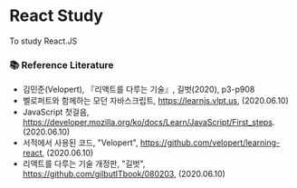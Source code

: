 # React Study

To study React.JS

### 📚 Reference Literature

- 김민준(Velopert), 『리액트를 다루는 기술』, 길벗(2020), p3-p908
- 벨로퍼트와 함께하는 모던 자바스크립트, https://learnjs.vlpt.us, (2020.06.10)
- JavaScript 첫걸음, https://developer.mozilla.org/ko/docs/Learn/JavaScript/First_steps. (2020.06.10)
- 서적에서 사용된 코드, "Velopert", https://github.com/velopert/learning-react, (2020.06.10)
- 리액트를 다루는 기술 개정판, "길벗", https://github.com/gilbutITbook/080203, (2020.06.10)
